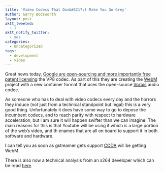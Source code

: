 ```yaml
---
title: 'Video Codecs That Don&#8217;t Make You Go Grey'
author: Garry Bodsworth
layout: post
aktt_tweeted:
  - 1
aktt_notify_twitter:
  - yes
categories:
  - Uncategorized
tags:
  - development
  - video
---
```

Great news today, [Google are open-sourcing and more importantly free patent licensing][1] the VP8 codec. As part of this they are creating the [WebM][2] project with a new container format that uses the open-source [Vorbis][3] audio codec.

As someone who has to deal with video codecs every day and the horrors they induce (not just from a technical standpoint but legal) this is a very good thing. Unfortunately it does have some way to go to depose the incumbent codecs, and to reach parity with respect to hardware acceleration, but I am sure it will happen swifter than we can imagine. The main reasons for this is that Youtube will be using it which is a large portion of the web&#8217;s video, and th enames that are all on board to support it in both software and hardware.

I can tell you as soon as gstreamer gets support [CODA][4] will be getting WebM.

There is also now a technical analysis from an x264 developer which can be read [here][5].

 [1]: http://googleblog.blogspot.com/2010/05/google-io-2010-day-1-more-powerful-web.html
 [2]: http://www.webmproject.org/
 [3]: http://www.vorbis.com/
 [4]: http://www.camvine.com
 [5]: http://x264dev.multimedia.cx/?p=377